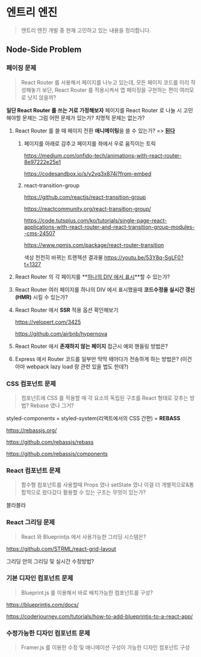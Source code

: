 # 엔트리 엔진

> 엔트리 엔진 개발 중 현재 고민하고 있는 내용을 정리합니다.



## Node-Side Problem



### 페이징 문제

> React Router 를 사용해서 페이지를 나누고 있는데, 모든 페이지 코드를 미리 작성해놓기 보단, React Router 를 적용시켜서 앱 페이징을 구현하는 편이 여러모로 낫지 않을까?

**일단 React Router 를 쓰는 거로 가정해보자** 페이지를 React Router 로 나눌 시 고민해야할 문제는 그럼 어떤 문제가 있는가? 치명적 문제는 없는가?

1. React Router 를 쓸 때 페이지 전환 **애니메이팅**을 쓸 수 있는가? => **<u>된다</u>**

   1. 페이지를 아래로 감추고 페이지를 좌에서 우로 움직이는 트릭 

      https://medium.com/onfido-tech/animations-with-react-router-8e97222e25e1

      https://codesandbox.io/s/y2vq3x874j?from-embed

   2. react-transition-group

      https://github.com/reactjs/react-transition-group

      https://reactcommunity.org/react-transition-group/

      https://code.tutsplus.com/ko/tutorials/single-page-react-applications-with-react-router-and-react-transition-group-modules--cms-24507

      https://www.npmjs.com/package/react-router-transition

      색상 천천히 바뀌는 트랜젝션 결과물 https://youtu.be/53Y8q-SgLF0?t=1327

      

2. React Router 의 각 페이지를 **<u>하나의 DIV 에서 표시</u>**할 수 있는가?

3. React Router 여러 페이지를 하나의 DIV 에서 표시했을때 **코드수정을 실시간 갱신(HMR)** 시킬 수 있는가?

   

4. React Router 에서 **SSR** 적용 옵션 확인해보기

   https://velopert.com/3425

   https://github.com/airbnb/hypernova

   

5. React Router 에서 **존재하지 않는 페이지** 접근시 예외 핸들링 방법은?

6. Express 에서 Router 코드를 일부만 딱딱 떼어다가 전송하게 하는 방법은? (이건 아마 webpack lazy load 랑 관련 있을 법도 한데?)



### CSS 컴포넌트 문제

> 컴포넌트에 CSS 를 적용할 때 각 요소의 독립된 구조를 React 형태로 갖추는 방법? Rebase  였나 그거?

styled-components + styled-system(리엑트에서의 CSS 간편) = **REBASS**

https://rebassjs.org/

https://github.com/rebassjs/rebass

https://github.com/rebassjs/components



### React 컴포넌트 문제

> 함수형 컴포넌트를 사용할때 Props 였나 setState 였나 이걸 더 개별적으로&통합적으로 왔다갔다 활용할 수 있는 구조는 무엇이 있는가?

블라블라



### React 그리딩 문제

> React 와 Blueprintjs 에서 사용가능한 그리딩 시스템은?

https://github.com/STRML/react-grid-layout

그리딩 안의 그리딩 및 실시간 수정방법?

### 기본 디자인 컴포넌트 문제

> Blueprint.js 를 이용해서 바로 배치가능한 컴포넌트를 구성?

https://blueprintjs.com/docs/

https://coderjourney.com/tutorials/how-to-add-blueprintjs-to-a-react-app/



### 수정가능한 디자인 컴포넌트 문제

>  Framer.js 를 이용한 수정 및 애니메이션 구성이 가능한 디자인 컴포넌트 구성

